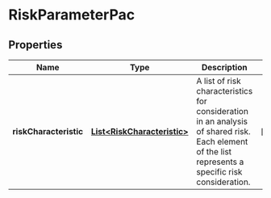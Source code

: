 
# RiskParameterPac

## Properties
Name | Type | Description | Notes
------------ | ------------- | ------------- | -------------
**riskCharacteristic** | [**List&lt;RiskCharacteristic&gt;**](RiskCharacteristic.md) | A list of risk characteristics for consideration in an analysis of shared risk. Each element of the list represents a specific risk consideration. |  [optional]



